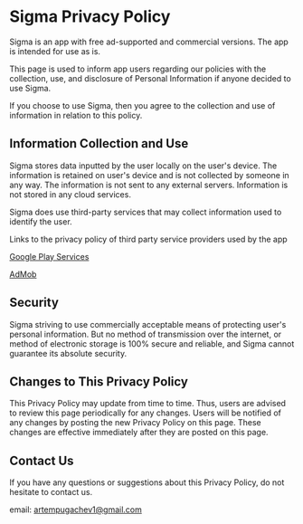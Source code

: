 # Sigma Privacy Policy

Sigma is an app with free ad-supported and commercial versions. The app is intended for use as is.

This page is used to inform app users regarding our policies with the collection, use, and disclosure of Personal Information if anyone decided to use Sigma.

If you choose to use Sigma, then you agree to the collection and use of information in relation to this policy.

## Information Collection and Use

Sigma stores data inputted by the user locally on the user's device. The information is retained on user's device and is not collected by someone in any way. 
The information is not sent to any external servers. Information is not stored in any cloud services.   

Sigma does use third-party services that may collect information used to identify the user.

Links to the privacy policy of third party service providers used by the app

[Google Play Services](https://www.google.com/policies/privacy/)

[AdMob](https://support.google.com/admob/answer/6128543?hl=en)


## Security
Sigma striving to use commercially acceptable means of protecting user's personal information. 
But no method of transmission over the internet, or method of electronic storage is 100% secure and reliable, and Sigma cannot guarantee its absolute security.

## Changes to This Privacy Policy

This Privacy Policy may update from time to time. Thus, users are advised to review this page periodically for any changes. Users will be notified of any changes by posting the new Privacy Policy on this page. These changes are effective immediately after they are posted on this page.

## Contact Us

If you have any questions or suggestions about this Privacy Policy, do not hesitate to contact us.

email: artempugachev1@gmail.com
